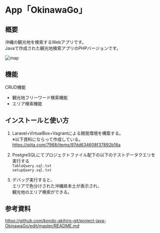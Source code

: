 # App「OkinawaGo」

## 概要

沖縄の観光地を検索するWebアプリです。  
Javaで作成された観光地検索アプリのPHPバージョンです。

![map](https://github.com/kondo-akihiro-git/project-java-OkinawaGo/assets/139307918/1c761ad2-0415-44ed-ae4b-62c6c96a2b87)

## 機能

CRUD機能  
- 観光地フリーワード検索機能
- エリア検索機能

## インストールと使い方　

1. Laravel+VirtualBox+Vagrantによる開発環境を構築する。  
   ※以下資料にならって作成している。  
   https://qiita.com/7968/items/97dd634608f37892b18a  
   
3. PostgreSQLにてプロジェクトファイル配下の以下のテストデータクエリを実行する  
   ```TableQuery.sql.txt```  
   ```setupQuery.sql.txt```
   
5. デバッグ実行すると、  
   エリアで色分けされた沖縄県本土が表示され、  
   観光地のエリア検索ができる。

## 参考資料　
https://github.com/kondo-akihiro-git/project-java-OkinawaGo/edit/master/README.md
